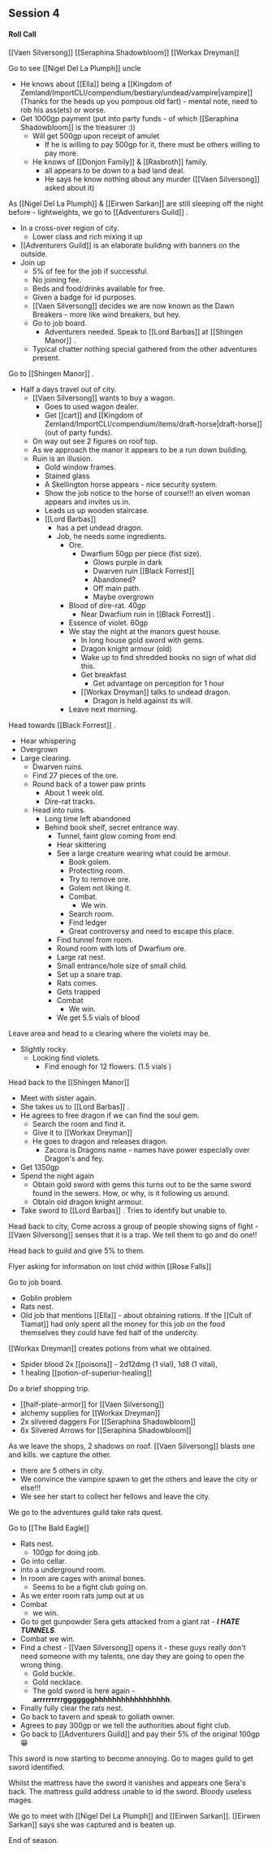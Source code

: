 ## Session 4

#### Roll Call 

[[Vaen Silversong]] 
[[Seraphina Shadowbloom]] 
[[Workax Dreyman]] 


Go to see [[Nigel Del La Plumph]] uncle
- He knows about [[Ella]] being a [[Kingdom of Zemland/ImportCLI/compendium/bestiary/undead/vampire|vampire]] (Thanks for the heads up you pompous old fart) - mental note, need to rob his ass(ets) or worse.
- Get 1000gp payment (put into party funds - of which [[Seraphina Shadowbloom]] is the treasurer :))
	- Will get 500gp upon receipt of amulet
		- If he is willing to pay 500gp for it, there must be others willing to pay more.
	- He knows of [[Donjon Family]] & [[Rasbroth]] family.
		- all appears to be down to a bad land deal.
		- He says he know nothing about any murder ([[Vaen Silversong]]  asked about it)

As [[Nigel Del La Plumph]] & [[Eirwen Sarkan]] are still sleeping off the night before - lightweights, we go to [[Adventurers Guild]] .
- In a cross-over region of city.
	- Lower class and rich mixing it up
- [[Adventurers Guild]]  is an elaborate building with banners on the outside.
- Join up
	- 5% of fee for the job if successful.
	- No joining fee.
	- Beds and food/drinks available for free.
	- Given a badge for id purposes.
	- [[Vaen Silversong]] decides we are now known as the Dawn Breakers - more like wind breakers, but hey.
	- Go to job board.
		- Adventurers needed. Speak to [[Lord Barbas]]  at [[Shingen Manor]] .
	- Typical chatter nothing special gathered from the other adventures present.

Go to [[Shingen Manor]] .
- Half a days travel out of city.
	- [[Vaen Silversong]] wants to buy a wagon.
		- Goes to used wagon dealer.
		- Get [[cart]] and [[Kingdom of Zemland/ImportCLI/compendium/items/draft-horse|draft-horse]]  (out of party funds).
	- On way out see 2 figures on roof top.
	- As we approach the manor it appears to be a run down building.
	- Ruin is an illusion.
		- Gold window frames.
		- Stained glass
		- A Skellington horse appears - nice security system.
		- Show the job notice to the horse of course!!!  an elven woman appears and invites us in.
		- Leads us up wooden staircase.
		- [[Lord Barbas]] 
			- has a pet undead dragon.
			- Job, he needs some ingredients.
				- Ore.
					- Dwarfium 50gp per piece (fist size).
						- Glows purple in dark
						- Dwarven ruin [[Black Forrest]] 
						- Abandoned?
						- Off main path.
						- Maybe overgrown
				- Blood of dire-rat. 40gp
					- Near Dwarfium ruin in [[Black Forrest]] .
				- Essence of violet. 60gp
				- We stay the night at the manors guest house.
					- In long house gold sword with gems.
					- Dragon knight armour (old)
					- Wake up to find shredded books no sign of what did this.
					- Get breakfast
						- Get advantage on perception for 1 hour
					- [[Workax Dreyman]] talks to undead dragon.
						- Dragon is held against its will.
				- Leave next morning.

Head towards [[Black Forrest]] .
- Hear whispering
- Overgrown 
- Large clearing.
	- Dwarven ruins.
	- Find 27 pieces of the ore.
	- Round back of a tower paw prints
		- About 1 week old.
		- Dire-rat tracks.
	- Head into ruins.
		- Long time left abandoned 
		- Behind book shelf, secret entrance way.
			- Tunnel, faint glow coming from end.
			- Hear skittering 
			- See a large creature wearing what could be armour.
				- Book golem.
				- Protecting room.
				- Try to remove ore.
				- Golem not liking it.
				- Combat.
					- We win.
				- Search room.
				- Find ledger
				- Great controversy and need to escape this place.
			- Find tunnel from room.
			- Round room with lots of Dwarfium ore.
			- Large rat nest.
			- Small entrance/hole size of small child.
			- Set up a snare trap.
			- Rats comes.
			- Gets trapped
			- Combat
				- We win.
			- We get 5.5 vials of blood

Leave area and head to a clearing where the violets may be.
- Slightly rocky.
	- Looking find violets.
		- Find enough for 12 flowers. (1.5 vials )

Head back to the [[Shingen Manor]] 
- Meet with sister again.
- She takes us to [[Lord Barbas]] .
- He agrees to free dragon if we can find the soul gem.
	- Search the room and find it.
	- Give it to [[Workax Dreyman]] 
	- He goes to dragon and releases dragon.
		- Zacora is Dragons name - names have power especially over Dragon's and fey.
- Get 1350gp
- Spend the night again 
	- Obtain gold sword with gems this turns out to be the same sword found in the sewers.  How, or why, is it following us around.
	- Obtain old dragon knight armour.
- Take sword to [[Lord Barbas]] .  Tries to identify but unable to.

Head back to city,  Come across a group of people showing signs of fight - [[Vaen Silversong]] senses that it is a trap.  We tell them to go and do one!!

Head back to guild and give 5% to them.

Flyer asking for information on lost child within [[Rose Falls]] 

Go to job board.
- Goblin problem
- Rats nest.
- Old job that mentions [[Ella]] - about obtaining rations.  If the [[Cult of Tiamat]] had only spent all the money for this job on the food themselves they could have fed half of the undercity.

[[Workax Dreyman]] creates potions from what we obtained.
- Spider blood 2x [[poisons]] - 2d12dmg (1 vial), 1d8 (1 vital), 
- 1 healing [[potion-of-superior-healing]] 

Do a brief shopping trip.
- [[half-plate-armor]] for [[Vaen Silversong]] 
- alchemy supplies for [[Workax Dreyman]] 
- 2x silvered daggers For [[Seraphina Shadowbloom]] 
- 6x Silvered Arrows for [[Seraphina Shadowbloom]] 

As we leave the shops,  2 shadows on roof.  [[Vaen Silversong]] blasts one and kills.
we capture the other.
- there are 5 others in city.
- We convince the vampire spawn to get the others and leave the city or else!!!
- We see her start to collect her fellows and leave the city.

We go to the adventures guild take rats quest.

Go to [[The Bald Eagle]] 
- Rats nest.
	- 100gp for doing job.
- Go into cellar.
- into a underground room.
- In room are cages with animal bones.
	- Seems to be a fight club going on.
- As we enter room rats jump out at us
- Combat 
	- we win.
- Go to get gunpowder Sera gets attacked from a giant rat - ***I HATE TUNNELS***.
- Combat we win.
- Find a chest - [[Vaen Silversong]] opens it - these guys really don't need someone with my talents, one day they are going to open the wrong thing.
	- Gold buckle.
	- Gold necklace.
	- The gold sword is here again - **arrrrrrrrrggggggghhhhhhhhhhhhhhhhh**.
- Finally fully clear the rats nest.
- Go back to tavern and speak to goliath owner.
- Agrees to pay 300gp or we tell the authorities about fight club.
- Go back to [[Adventurers Guild]]  and pay their 5% of the original 100gp😁

This sword is now starting to become annoying.  Go to mages guild to get sword identified.  

Whilst the mattress have the sword it vanishes and appears one Sera's back.  The mattress guild address unable to id the sword.  Bloody useless mages.

We go to meet with [[Nigel Del La Plumph]] and [[Eirwen Sarkan]].   [[Eirwen Sarkan]] says she was captured and is beaten up.

End of season.



